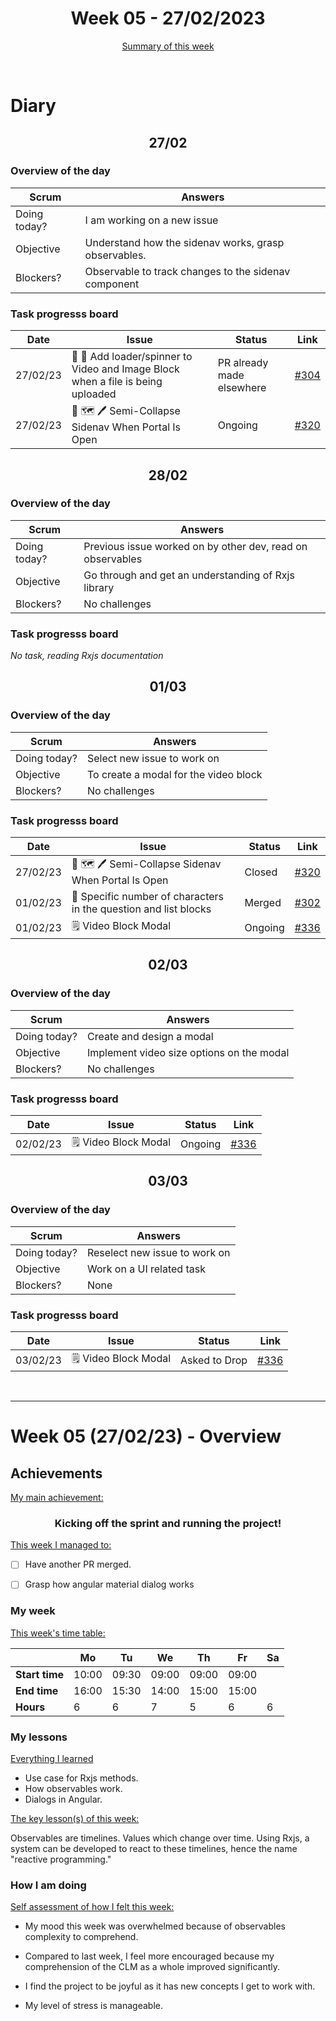 <!-- 
  Welcome to your weekly agenda.
  In this agenda, you will note down day to day progress.
-->

<h1 align="center">Week 05 - 27/02/2023</h1>

<p align="center"><a href="#summary">Summary of this week</a></p>

<br/>
<!-- 
  -- SECTION: OVERVIEW
  -- For each day, fill out your diary
  -->

<h1>Diary</h1>

<h2 align="center">27/02</h2>

### Overview of the day

<!-- Fill out the daily scrum table 
  -- Doing today? - What are you working on today?
  -- Objective?   - What do you hope to achieve today?
  -- Blockers?    - Any blockers? Anywhere you need help?
-->

| Scrum	 | Answers 	| 
|----------	|-------	|
| Doing today? | I am working on a new issue |
| Objective | Understand how the sidenav works, grasp observables. |
| Blockers? | Observable to track changes to the sidenav component |


### Task progresss board

<!-- List all the tasks and bounties in progress this week -->

| Date     	| Issue 	| Status 	| Link 	|
|----------	|-------	|--------	|------	|
| 27/02/23 	| 🎨 🔁 Add loader/spinner to Video and Image Block when a file is being uploaded | PR already made elsewhere | [#304](https://github.com/italanta/elewa/issues/304) |
| 27/02/23 	| 🎨 🗺️ 🖊️ Semi-Collapse Sidenav When Portal Is Open | Ongoing | [#320](https://github.com/italanta/elewa/issues/320) |

<h2 align="center">28/02</h2>

### Overview of the day

<!-- Fill out the daily scrum table 
  -- Doing today? - What are you working on today?
  -- Objective?   - What do you hope to achieve today?
  -- Blockers?    - Any blockers? Anywhere you need help?
-->

| Scrum	 | Answers 	| 
|----------	|-------	|
| Doing today? | Previous issue worked on by other dev, read on observables |
| Objective | Go through and get an understanding of Rxjs library |
| Blockers? | No challenges |


### Task progresss board

<!-- List all the tasks and bounties in progress this week -->

*No task, reading Rxjs documentation*

<h2 align="center">01/03</h2>

### Overview of the day

<!-- Fill out the daily scrum table 
  -- Doing today? - What are you working on today?
  -- Objective?   - What do you hope to achieve today?
  -- Blockers?    - Any blockers? Anywhere you need help?
-->

| Scrum	 | Answers 	| 
|----------	|-------	|
| Doing today? | Select new issue to work on |
| Objective | To create a modal for the video block |
| Blockers? | No challenges |


### Task progresss board

<!-- List all the tasks and bounties in progress this week -->

| Date     	| Issue 	| Status 	| Link 	|
|----------	|-------	|--------	|------	|
| 27/02/23 	| 🎨 🗺️ 🖊️ Semi-Collapse Sidenav When Portal Is Open | Closed | [#320](https://github.com/italanta/elewa/issues/320) |
| 01/02/23 	| 🏇 Specific number of characters in the question and list blocks | Merged | [#302](https://github.com/italanta/elewa/issues/302) |
| 01/02/23 	| 🗒️ Video Block Modal | Ongoing | [#336](https://github.com/italanta/elewa/issues/336) |

<h2 align="center">02/03</h2>

### Overview of the day

<!-- Fill out the daily scrum table 
  -- Doing today? - What are you working on today?
  -- Objective?   - What do you hope to achieve today?
  -- Blockers?    - Any blockers? Anywhere you need help?
-->

| Scrum	 | Answers 	| 
|----------	|-------	|
| Doing today? | Create and design a modal |
| Objective | Implement video size options on the modal |
| Blockers? | No challenges |


### Task progresss board

<!-- List all the tasks and bounties in progress this week -->

| Date     	| Issue 	| Status 	| Link 	|
|----------	|-------	|--------	|------	|
| 02/02/23 	| 🗒️ Video Block Modal | Ongoing | [#336](https://github.com/italanta/elewa/issues/336) |


<h2 align="center">03/03</h2>


### Overview of the day

<!-- Fill out the daily scrum table 
  -- Doing today? - What are you working on today?
  -- Objective?   - What do you hope to achieve today?
  -- Blockers?    - Any blockers? Anywhere you need help?
-->

| Scrum	 | Answers 	| 
|----------	|-------	|
| Doing today? | Reselect new issue to work on |
| Objective | Work on a UI related task |
| Blockers? | None |


### Task progresss board

<!-- List all the tasks and bounties in progress this week -->

| Date     	| Issue 	| Status 	| Link 	|
|----------	|-------	|--------	|------	|
| 03/02/23 	| 🗒️ Video Block Modal | Asked to Drop | [#336](https://github.com/italanta/elewa/issues/336) |

<br/>

<hr id="summary" />
<!-- Fill this section at the end of each week, -->

# Week 05 (27/02/23) - Overview

<!-- What was your main achievement -->
<h2>Achievements</h2>

<u>My main achievement:</u>

<!-- Write the achievement you are most proud off in one line! -->
<h3 align="center">Kicking off the sprint and running the project!</h3>

<!-- List all your achievement -->
<u>This week I managed to:</u>

- [ ] Have another PR merged.
- [ ] Grasp how angular material dialog works


### My week
<!-- Keep track of your time table daily -->
<u>This week's time table:</u>

|                | Mo | Tu 	| We 	| Th    | Fr | Sa |
|---             |---	|---	|---  |---    |--- |--- |
| **Start time** | 10:00 | 09:30 | 09:00 | 09:00 | 09:00 | |
| **End time**	 | 16:00 | 15:30 | 14:00 | 15:00 | 15:00 | |
| **Hours**	     | 6 | 6 | 7 | 5 | 6 | 6 |

### My lessons
<!-- What did I learn? -->
<u>Everything I learned</u>

- Use case for Rxjs methods.
- How observables work.
- Dialogs in Angular.

<u>The key lesson(s) of this week:</u>

Observables are timelines. Values which change over time. Using Rxjs, a system can be developed to react to these timelines, hence the name "reactive programming."

### How I am doing
<!-- How did you feel? -->
<u>Self assessment of how I felt this week:</u>

- My mood this week was overwhelmed because of observables complexity to comprehend.
  
- Compared to last week, I feel more encouraged  because my comprehension of the CLM as a whole improved significantly.

- I find the project to be joyful as it has new concepts I get to work with.

- My level of stress is manageable.
